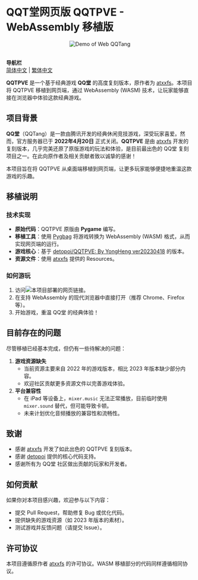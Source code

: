 # QQT堂网页版 QQTPVE - WebAssembly 移植版

<div align="center">
     <img src="demo/demo.gif" alt="Demo of Web QQTang">
</div><br>

**导航栏**  
[简体中文](#) | [繁体中文](README_HK.md)

**QQTPVE** 是一个基于经典游戏 **QQ堂** 的高度复刻版本，原作者为 [atxxfs](https://github.com/atxxfs/QQTPVE)。本项目将 QQTPVE 移植到网页端，通过 WebAssembly (WASM) 技术，让玩家能够直接在浏览器中体验这款经典游戏。

## 项目背景

**QQ堂**（QQTang）是一款由腾讯开发的经典休闲竞技游戏，深受玩家喜爱。然而，官方服务器已于 **2022年4月20日** 正式关闭。**QQTPVE** 是由 [atxxfs](https://github.com/atxxfs) 开发的复刻版本，几乎完美还原了原版游戏的玩法和体验，是目前最出色的 QQ堂 复刻项目之一。在此向原作者及相关贡献者致以诚挚的感谢！

本项目旨在将 QQTPVE 从桌面端移植到网页端，让更多玩家能够便捷地重温这款游戏的乐趣。

## 移植说明

### 技术实现
- **原始代码**：QQTPVE 原版由 **Pygame** 编写。
- **移植工具**：使用 [Pygbag](https://github.com/pmp-p/pygbag) 将游戏转换为 WebAssembly (WASM) 格式，从而实现网页端的运行。
- **游戏核心**：基于 [detopoi/QQTPVE: By YongHeng ver20230418](https://github.com/detopoi/QQTPVE) 的版本。
- **资源文件**：使用 [atxxfs](https://github.com/atxxfs) 提供的 Resources。

### 如何游玩
1. 访问![本项目部署的网页链接](http://ikwbb.github.io/qqtpve)。
2. 在支持 WebAssembly 的现代浏览器中直接打开（推荐 Chrome、Firefox 等）。
3. 开始游戏，重温 QQ堂 的经典体验！

## 目前存在的问题

尽管移植已经基本完成，但仍有一些待解决的问题：
1. **游戏资源缺失**  
   - 当前资源主要来自 2022 年的游戏版本，相比 2023 年版本缺少部分内容。
   - 欢迎社区贡献更多资源文件以完善游戏体验。
2. **平台兼容性**  
   - 在 iPad 等设备上，`mixer.music` 无法正常播放，目前临时使用 `mixer.sound` 替代，但可能导致卡顿。
   - 未来计划优化音频播放的兼容性和流畅性。

## 致谢

- 感谢 [atxxfs](https://github.com/atxxfs) 开发了如此出色的 QQTPVE 复刻版本。
- 感谢 [detopoi](https://github.com/detopoi) 提供的核心代码支持。
- 感谢所有为 QQ堂 社区做出贡献的玩家和开发者。

## 如何贡献

如果你对本项目感兴趣，欢迎参与以下内容：
- 提交 Pull Request，帮助修复 Bug 或优化代码。
- 提供缺失的游戏资源（如 2023 年版本的素材）。
- 测试游戏并反馈问题（请提交 Issue）。

## 许可协议

本项目遵循原作者 [atxxfs](https://github.com/atxxfs/QQTPVE) 的许可协议。WASM 移植部分的代码同样遵循相同协议。
